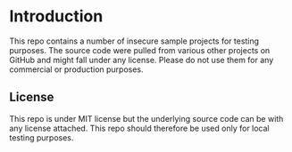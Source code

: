 # Introduction

This repo contains a number of insecure sample projects for testing purposes. The source code were pulled from various other projects on GitHub and might fall under any license. Please do not use them for any commercial or production purposes.

## License

This repo is under MIT license but the underlying source code can be with any license attached. This repo should therefore be used only for local testing purposes.
